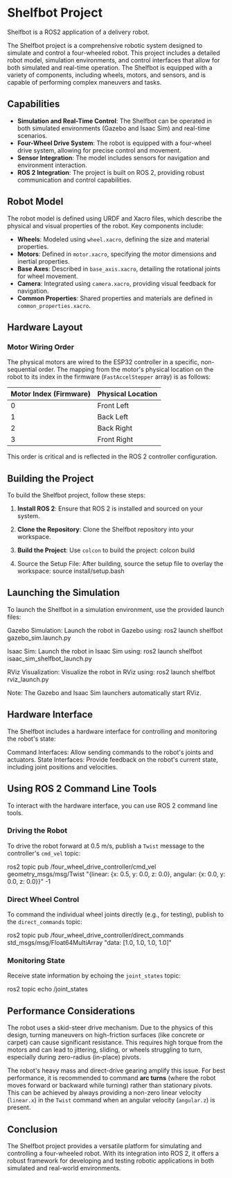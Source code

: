 # Shelfbot Project

Shelfbot is a ROS2 application of a delivery robot.

The Shelfbot project is a comprehensive robotic system designed to simulate and control a four-wheeled robot. This project includes a detailed robot model, simulation environments, and control interfaces that allow for both simulated and real-time operation. The Shelfbot is equipped with a variety of components, including wheels, motors, and sensors, and is capable of performing complex maneuvers and tasks.

## Capabilities

- **Simulation and Real-Time Control**: The Shelfbot can be operated in both simulated environments (Gazebo and Isaac Sim) and real-time scenarios.
- **Four-Wheel Drive System**: The robot is equipped with a four-wheel drive system, allowing for precise control and movement.
- **Sensor Integration**: The model includes sensors for navigation and environment interaction.
- **ROS 2 Integration**: The project is built on ROS 2, providing robust communication and control capabilities.

## Robot Model

The robot model is defined using URDF and Xacro files, which describe the physical and visual properties of the robot. Key components include:

- **Wheels**: Modeled using `wheel.xacro`, defining the size and material properties.
- **Motors**: Defined in `motor.xacro`, specifying the motor dimensions and inertial properties.
- **Base Axes**: Described in `base_axis.xacro`, detailing the rotational joints for wheel movement.
- **Camera**: Integrated using `camera.xacro`, providing visual feedback for navigation.
- **Common Properties**: Shared properties and materials are defined in `common_properties.xacro`.

## Hardware Layout

### Motor Wiring Order

The physical motors are wired to the ESP32 controller in a specific, non-sequential order. The mapping from the motor's physical location on the robot to its index in the firmware (`FastAccelStepper` array) is as follows:

| Motor Index (Firmware) | Physical Location |
| :--------------------- | :---------------- |
| 0                      | Front Left        |
| 1                      | Back Left         |
| 2                      | Back Right        |
| 3                      | Front Right       |

This order is critical and is reflected in the ROS 2 controller configuration.

## Building the Project

To build the Shelfbot project, follow these steps:

1. **Install ROS 2**: Ensure that ROS 2 is installed and sourced on your system.
2. **Clone the Repository**: Clone the Shelfbot repository into your workspace.
3. **Build the Project**: Use `colcon` to build the project:
  colcon build

4. Source the Setup File: After building, source the setup file to overlay the workspace: 
  source install/setup.bash

## Launching the Simulation

To launch the Shelfbot in a simulation environment, use the provided launch files:

Gazebo Simulation: Launch the robot in Gazebo using: 
  ros2 launch shelfbot gazebo_sim.launch.py

Isaac Sim: Launch the robot in Isaac Sim using: 
  ros2 launch shelfbot isaac_sim_shelfbot_launch.py

RViz Visualization: Visualize the robot in RViz using: 
  ros2 launch shelfbot rviz_launch.py

Note: The Gazebo and Isaac Sim launchers automatically start RViz.

## Hardware Interface

The Shelfbot includes a hardware interface for controlling and monitoring the robot's state:

Command Interfaces: Allow sending commands to the robot's joints and actuators.
State Interfaces: Provide feedback on the robot's current state, including joint positions and velocities.

## Using ROS 2 Command Line Tools

To interact with the hardware interface, you can use ROS 2 command line tools.

### Driving the Robot

To drive the robot forward at 0.5 m/s, publish a `Twist` message to the controller's `cmd_vel` topic:

  ros2 topic pub /four_wheel_drive_controller/cmd_vel geometry_msgs/msg/Twist "{linear: {x: 0.5, y: 0.0, z: 0.0}, angular: {x: 0.0, y: 0.0, z: 0.0}}" -1

### Direct Wheel Control

To command the individual wheel joints directly (e.g., for testing), publish to the `direct_commands` topic:

  ros2 topic pub /four_wheel_drive_controller/direct_commands std_msgs/msg/Float64MultiArray "data: [1.0, 1.0, 1.0, 1.0]"

### Monitoring State

Receive state information by echoing the `joint_states` topic:

  ros2 topic echo /joint_states

## Performance Considerations

The robot uses a skid-steer drive mechanism. Due to the physics of this design, turning maneuvers on high-friction surfaces (like concrete or carpet) can cause significant resistance. This requires high torque from the motors and can lead to jittering, sliding, or wheels struggling to turn, especially during zero-radius (in-place) pivots.

The robot's heavy mass and direct-drive gearing amplify this issue. For best performance, it is recommended to command **arc turns** (where the robot moves forward or backward while turning) rather than stationary pivots. This can be achieved by always providing a non-zero linear velocity (`linear.x`) in the `Twist` command when an angular velocity (`angular.z`) is present.

## Conclusion

The Shelfbot project provides a versatile platform for simulating and controlling a four-wheeled robot.
With its integration into ROS 2, it offers a robust framework for developing and testing robotic applications in both simulated and real-world environments.